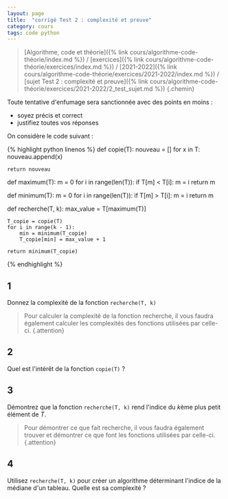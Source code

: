 ```yaml
---
layout: page
title:  "corrigé Test 2 : complexité et preuve"
category: cours
tags: code python
---
```


> [Algorithme, code et théorie]({% link cours/algorithme-code-théorie/index.md %}) / [exercices]({% link cours/algorithme-code-théorie/exercices/index.md %}) / [2021-2022]({% link cours/algorithme-code-théorie/exercices/2021-2022/index.md %}) / [sujet Test 2 : complexité et preuve]({% link cours/algorithme-code-théorie/exercices/2021-2022/2_test_sujet.md %})
{.chemin}

Toute tentative d'enfumage sera sanctionnée avec des points en moins :

* soyez précis et correct
* justifiez toutes vos réponses

On considère le code suivant :

<style>
    table, td, tr, th, pre {
        padding:0;
        margin:0;
        border:none
    }
</style>
{% highlight python linenos %}
def copie(T):
    nouveau = []
    for x in T:
        nouveau.append(x)

    return nouveau


def maximum(T):
    m = 0
    for i in range(len(T)):
        if T[m] < T[i]:
            m = i
    return m


def minimum(T):
    m = 0
    for i in range(len(T)):
        if T[m] > T[i]:
            m = i
    return m


def recherche(T, k):
    max_value = T[maximum(T)]

    T_copie = copie(T)
    for i in range(k - 1):
        min = minimum(T_copie)
        T_copie[min] = max_value + 1

    return minimum(T_copie)

{% endhighlight %}

## 1

Donnez la complexité de la fonction `recherche(T, k)`

> Pour calculer la complexité de la fonction recherche, il vous faudra également calculer les complexités des fonctions utilisées par celle-ci.
{.attention}

## 2

Quel est l'intérêt de la fonction `copie(T)` ?

## 3

Démontrez que la fonction `recherche(T, k)` rend l'indice du $k$ème plus petit élément de $T$.

> Pour démontrer ce que fait recherche, il vous faudra également trouver et démontrer ce que font les fonctions utilisées par celle-ci.
{.attention}

## 4

Utilisez `recherche(T, k)` pour créer un algorithme déterminant l'indice de la médiane d'un tableau. Quelle est sa complexité ?

